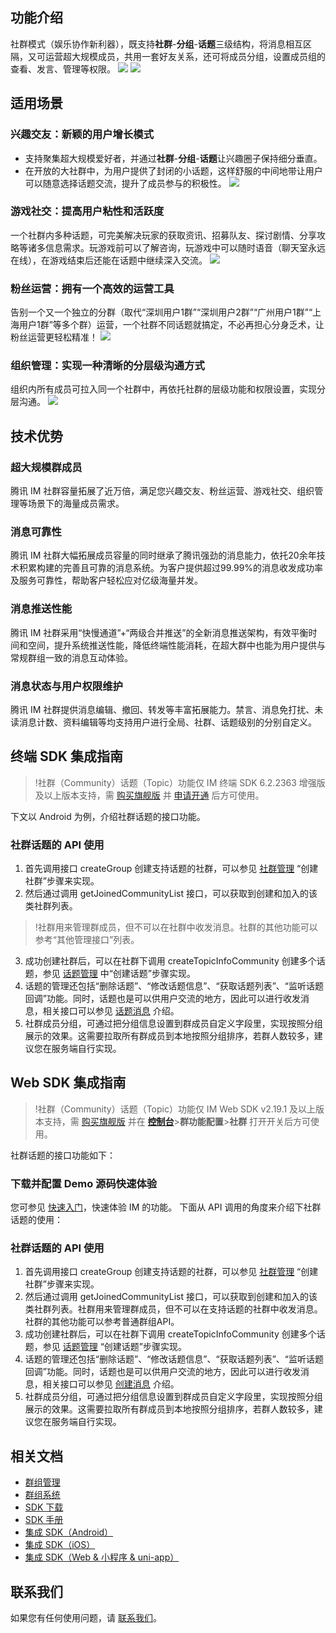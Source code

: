 ## 功能介绍
社群模式（娱乐协作新利器），既支持**社群**-**分组**-**话题**三级结构，将消息相互区隔，又可运营超大规模成员，共用一套好友关系，还可将成员分组，设置成员组的查看、发言、管理等权限。
![](https://qcloudimg.tencent-cloud.cn/raw/7429b1c2a707a4f4f553cd7c2cbcb0db.jpg)
![](https://qcloudimg.tencent-cloud.cn/raw/8db16f94e4ab49ede5dc4207e9b20075.jpg)

## 适用场景
### 兴趣交友：新颖的用户增长模式
- 支持聚集超大规模爱好者，并通过**社群**-**分组**-**话题**让兴趣圈子保持细分垂直。
- 在开放的大社群中，为用户提供了封闭的小话题，这样舒服的中间地带让用户可以随意选择话题交流，提升了成员参与的积极性。
![](https://qcloudimg.tencent-cloud.cn/raw/38f61b81280afed8df7cd699bbb204fb.jpg)

### 游戏社交：提高用户粘性和活跃度
一个社群内多种话题，可完美解决玩家的获取资讯、招募队友、探讨剧情、分享攻略等诸多信息需求。玩游戏前可以了解咨询，玩游戏中可以随时语音（聊天室永远在线），在游戏结束后还能在话题中继续深入交流。
![](https://qcloudimg.tencent-cloud.cn/raw/e613a51181f771a6309731f8f5b5a09a.jpg)

### 粉丝运营：拥有一个高效的运营工具
告别一个又一个独立的分群（取代“深圳用户1群”“深圳用户2群”“广州用户1群”“上海用户1群”等多个群）运营，一个社群不同话题就搞定，不必再担心分身乏术，让粉丝运营更轻松精准！
![](https://qcloudimg.tencent-cloud.cn/raw/45d3d5e8818cea79dd65b3b7abbb8d86.jpg)

### 组织管理：实现一种清晰的分层级沟通方式
组织内所有成员可拉入同一个社群中，再依托社群的层级功能和权限设置，实现分层沟通。
![](https://qcloudimg.tencent-cloud.cn/raw/aa633c15337fbb8befe6c3f9a9a4f890.jpg)

## 技术优势
### 超大规模群成员
腾讯 IM 社群容量拓展了近万倍，满足您兴趣交友、粉丝运营、游戏社交、组织管理等场景下的海量成员需求。
### 消息可靠性
腾讯 IM 社群大幅拓展成员容量的同时继承了腾讯强劲的消息能力，依托20余年技术积累构建的完善且可靠的消息系统。为客户提供超过99.99%的消息收发成功率及服务可靠性，帮助客户轻松应对亿级海量并发。
### 消息推送性能
腾讯 IM 社群采用“快慢通道”+“两级合并推送”的全新消息推送架构，有效平衡时间和空间，提升系统推送性能，降低终端性能消耗，在超大群中也能为用户提供与常规群组一致的消息互动体验。

### 消息状态与用户权限维护
腾讯 IM 社群提供消息编辑、撤回、转发等丰富拓展能力。禁言、消息免打扰、未读消息计数、资料编辑等均支持用户进行全局、社群、话题级别的分别自定义。

## 终端 SDK 集成指南
>!社群（Community）话题（Topic）功能仅 IM 终端 SDK 6.2.2363 增强版及以上版本支持，需 [购买旗舰版](https://buy.cloud.tencent.com/avc?from=17182) 并 [申请开通](https://www.tencentcloud.com/document/product/1047/44322) 后方可使用。

下文以 Android 为例，介绍社群话题的接口功能。




### 社群话题的 API 使用
1. 首先调用接口 createGroup 创建支持话题的社群，可以参见 [社群管理](https://cloud.tencent.com/document/product/269/44494#.E7.A4.BE.E7.BE.A4.E7.AE.A1.E7.90.86) “创建社群”步骤来实现。
2. 然后通过调用 getJoinedCommunityList 接口，可以获取到创建和加入的该类社群列表。
>!社群用来管理群成员，但不可以在社群中收发消息。社群的其他功能可以参考“其他管理接口”列表。
>
3. 成功创建社群后，可以在社群下调用 createTopicInfoCommunity 创建多个话题，参见 [话题管理](https://cloud.tencent.com/document/product/269/44494#.E8.AF.9D.E9.A2.98.E7.AE.A1.E7.90.86) 中“创建话题”步骤实现。
4. 话题的管理还包括“删除话题”、“修改话题信息”、“获取话题列表”、“监听话题回调”功能。同时，话题也是可以供用户交流的地方，因此可以进行收发消息，相关接口可以参见 [话题消息](https://cloud.tencent.com/document/product/269/44494#.E8.AF.9D.E9.A2.98.E6.B6.88.E6.81.AF) 介绍。
5. 社群成员分组，可通过把分组信息设置到群成员自定义字段里，实现按照分组展示的效果。这需要拉取所有群成员到本地按照分组排序，若群人数较多，建议您在服务端自行实现。

## Web  SDK 集成指南
>!社群（Community）话题（Topic）功能仅 IM Web SDK v2.19.1 及以上版本支持，需 [购买旗舰版](https://buy.cloud.tencent.com/avc?from=17182) 并在 [**控制台**](https://console.cloud.tencent.com/im/qun-setting)>**群功能配置**>**社群** 打开开关后方可使用。
>
社群话题的接口功能如下：
### 下载并配置 Demo 源码快速体验
您可参见 [快速入门](https://www.tencentcloud.com/document/product/1047/45912)，快速体验 IM 的功能。
下面从 API 调用的角度来介绍下社群话题的使用：

### 社群话题的 API 使用
1. 首先调用接口 createGroup 创建支持话题的社群，可以参见 [社群管理](https://www.tencentcloud.com/document/product/1047/48172#.E7.A4.BE.E7.BE.A4.E7.AE.A1.E7.90.86) “创建社群”步骤来实现。
2. 然后通过调用 getJoinedCommunityList 接口，可以获取到创建和加入的该类社群列表。社群用来管理群成员，但不可以在支持话题的社群中收发消息。社群的其他功能可以参考普通群组API。
3. 成功创建社群后，可以在社群下调用 createTopicInfoCommunity 创建多个话题，参见 [话题管理](https://www.tencentcloud.com/document/product/1047/48172#.E8.AF.9D.E9.A2.98.E7.AE.A1.E7.90.86) “创建话题”步骤实现。
4. 话题的管理还包括“删除话题”、“修改话题信息”、“获取话题列表”、“监听话题回调”功能。同时，话题也是可以供用户交流的地方，因此可以进行收发消息，相关接口可以参见 [创建消息](https://www.tencentcloud.com/document/product/1047/48172#.E8.AF.9D.E9.A2.98.E6.B6.88.E6.81.AF) 介绍。
5. 社群成员分组，可通过把分组信息设置到群成员自定义字段里，实现按照分组展示的效果。这需要拉取所有群成员到本地按照分组排序，若群人数较多，建议您在服务端自行实现。

## 相关文档
- [群组管理](https://intl.cloud.tencent.com/document/product/1047/33530)
- [群组系统](https://intl.cloud.tencent.com/document/product/1047/33529)
- [SDK 下载](https://intl.cloud.tencent.com/document/product/1047/33996)
- [SDK 手册](https://web.sdk.qcloud.com/im/doc/en/TIM.html)
- [集成 SDK（Android）](https://intl.cloud.tencent.com/document/product/1047/34306)
- [集成 SDK（iOS）](https://intl.cloud.tencent.com/document/product/1047/34307)
- [集成 SDK（Web & 小程序 & uni-app）](https://www.tencentcloud.com/document/product/1047/34309)

## 联系我们
如果您有任何使用问题，请 [联系我们](https://intl.cloud.tencent.com/document/product/1047/41676)。
